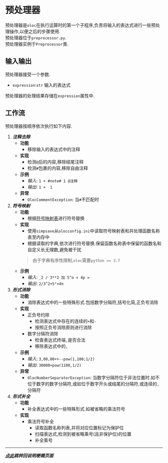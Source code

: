 # 预处理器  

预处理器是`oloc`在执行运算时的第一个子程序,负责将输入的表达式进行一些预处理操作,以便之后的步骤使用.  
预处理器位于`preprocessor.py`.  
预处理器实例于`Preprocessor`类.  

## 输入输出  

预处理器接受一个参数.  

- `expression`:`str` 输入的表达式  

预处理器的处理结果存储在`expression`属性中.    

## 工作流  

预处理器按顺序依次执行如下内容.  

1. ***注释去除***  
   - **功能**  
      - 移除输入的表达式中的注释  
   - **实现**  
      - 检测`@`后的内容,移除结尾注释  
      - 检测`#`包裹的内容,移除自由注释  
   - **示例**  
      - *输入*: `1 + #note# 1 @注释`  
      - *输出*: `1 +  1`
   - **异常**  
      - `OlocCommentException`: 当`#`不匹配时  
2. ***符号映射***  
   - **功能**  
      - 根据[符号映射表](../数据/符号映射表.md)进行符号替换  
   - **实现**  
      - 使用`simpsave`从`olocconfig.ini`中读取符号映射表和并处理函数名称表至内存中  
      - 根据读取的字典,依次进行符号替换.保留函数名称表中保留的函数名和自定义长无理数,避免被干扰  
      > 由于字典有序性限制,`oloc`需要`python >= 3.7` 
   - **示例**  
      - *输入*: `_2 / 3**2 加 5^o × 4p =`  
      - *输出*: `2/3^2+5°×4π`
3. ***形式消除***  
    - **功能**  
      - 消除表达式中的一些特殊形式.包括数字分隔符,括号化简,正负号消除  
    - **实现**  
      - 正负号约除  
        - 检测表达式中存在的连续的`+`和`-`  
        - 按照正负号消除原则进行消除  
      - 数字分隔符消除  
        - 检查表达式终端`,`是否合法   
        - 移除表达式中的`,`  
    - **示例**  
      - *输入*: `3,00,00++--pow(1,100;1/2)`  
      - *输出*: `30000+pow(1100,1/2)`  
    - **异常**  
      - `OlocNumberSeparatorException`: 当数字分隔符位于非法位置时.如不位于数字的数字分隔符,或如位于数字开头或结尾的分隔符,或连续的`,`分隔符  
4. ***形式补全***  
    - **功能**  
      - 补全表达式中的一些特殊形式.如被省略的乘法符号  
    - **实现**  
      - 乘法符号补全  
        - 读取函数名称列表,并将对应位置标记为保护位   
        - 扫描表达式,检测到被省略乘号(且非保护位)的位置  
        - 补全乘号  

---
***[点此](../项目说明梗概.md)跳转回说明梗概页面***  
